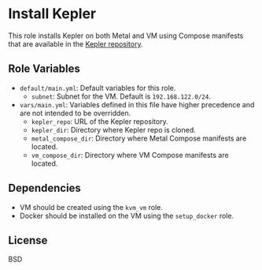 Install Kepler
=========

This role installs Kepler on both Metal and VM using Compose manifests that are available in the [Kepler repository](https://github.com/sustainable-computing-io/kepler/tree/main/manifests/compose/validation).

Role Variables
--------------

- `default/main.yml`:
  Default variables for this role.
  - `subnet`: Subnet for the VM. Default is `192.168.122.0/24`.
- `vars/main.yml`:
  Variables defined in this file have higher precedence and are not intended to be overridden.
  - `kepler_repo`: URL of the Kepler repository.
  - `kepler_dir`: Directory where Kepler repo is cloned.
  - `metal_compose_dir`: Directory where Metal Compose manifests are located.
  - `vm_compose_dir`: Directory where VM Compose manifests are located.

Dependencies
------------

- VM should be created using the `kvm_vm` role.
- Docker should be installed on the VM using the `setup_docker` role.

License
-------

BSD
